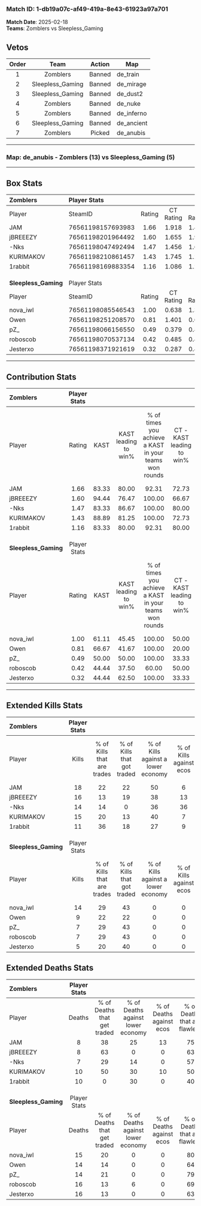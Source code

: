 ### Match ID: 1-db19a07c-af49-419a-8e43-61923a97a701  
**Match Date**: 2025-02-18  
**Teams**: Zomblers vs Sleepless_Gaming  

## Vetos  

| Order | Team | Action | Map |
| :---: | :--: | :----: | --- |
| 1 | Zomblers | Banned | de_train |
| 2 | Sleepless_Gaming | Banned | de_mirage |
| 3 | Sleepless_Gaming | Banned | de_dust2 |
| 4 | Zomblers | Banned | de_nuke |
| 5 | Zomblers | Banned | de_inferno |
| 6 | Sleepless_Gaming | Banned | de_ancient |
| 7 | Zomblers | Picked | de_anubis |

---  

### **Map**: de_anubis - Zomblers (13) vs Sleepless_Gaming (5)  
---  

## Box Stats  

| **Zomblers**         | Player Stats      |        |           |          |       |      |       |         |        |      |     |
| :- | :- | :-: | :-: | :-: | :-: | :-: | :-: | :-: | :-: | :-: | :-: |
| Player               | SteamID           | Rating | CT Rating | T Rating | KAST  | ADR  | Kills | Assists | Deaths | K/D  | HS% |
| JAM                  | 76561198157693983 |  1.66  |   1.918   |  1.401   | 83.33 | 99.8 |  18   |    7    |   8    | 2.25 | 27  |
| jBREEEZY             | 76561198201964492 |  1.60  |   1.655   |  1.951   | 94.44 | 89.9 |  16   |    6    |   8    | 2.00 | 43  |
| -Nks                 | 76561198047492494 |  1.47  |   1.456   |  1.682   | 83.33 | 94.4 |  14   |    6    |   7    | 2.00 | 64  |
| KURIMAKOV            | 76561198210861457 |  1.43  |   1.745   |  1.237   | 88.89 | 82.8 |  15   |    5    |   10   | 1.50 | 46  |
| 1rabbit              | 76561198169883354 |  1.16  |   1.086   |  1.298   | 83.33 | 69.3 |  11   |    6    |   10   | 1.10 | 36  |
|                      |                   |        |           |          |       |      |       |         |        |      |     |
|                      |                   |        |           |          |       |      |       |         |        |      |     |
|                      |                   |        |           |          |       |      |       |         |        |      |     |
| **Sleepless_Gaming** | Player Stats      |        |           |          |       |      |       |         |        |      |     |
| Player               | SteamID           | Rating | CT Rating | T Rating | KAST  | ADR  | Kills | Assists | Deaths | K/D  | HS% |
| nova_iwl             | 76561198085546543 |  1.00  |   0.638   |  1.310   | 61.11 | 79.9 |  14   |    1    |   15   | 0.93 | 35  |
| Owen                 | 76561198251208570 |  0.81  |   1.401   |  0.603   | 66.67 | 71.0 |   9   |    3    |   14   | 0.64 | 88  |
| pZ_                  | 76561198066156550 |  0.49  |   0.379   |  0.886   | 50.00 | 41.6 |   7   |    1    |   14   | 0.50 | 71  |
| roboscob             | 76561198070537134 |  0.42  |   0.485   |  0.484   | 44.44 | 48.2 |   7   |    4    |   16   | 0.44 | 28  |
| Jesterxo             | 76561198371921619 |  0.32  |   0.287   |  0.420   | 44.44 | 46.0 |   5   |    3    |   16   | 0.31 | 60  |
---  

## Contribution Stats  

| **Zomblers**         | Player Stats |       |                      |                                                        |                           |                                                             |                          |                                                            |
| :- | :-: | :-: | :-: | :-: | :-: | :-: | :-: | :-: |
| Player               |    Rating    | KAST  | KAST leading to win% | % of times you achieve a KAST in your teams won rounds | CT - KAST leading to win% | CT - % of times you achieve a KAST in your teams won rounds | T - KAST leading to win% | T - % of times you achieve a KAST in your teams won rounds |
| JAM                  |     1.66     | 83.33 |        80.00         |                         92.31                          |           72.73           |                           100.00                            |          100.00          |                           80.00                            |
| jBREEEZY             |     1.60     | 94.44 |        76.47         |                         100.00                         |           66.67           |                           100.00                            |          100.00          |                           100.00                           |
| -Nks                 |     1.47     | 83.33 |        86.67         |                         100.00                         |           80.00           |                           100.00                            |          100.00          |                           100.00                           |
| KURIMAKOV            |     1.43     | 88.89 |        81.25         |                         100.00                         |           72.73           |                           100.00                            |          100.00          |                           100.00                           |
| 1rabbit              |     1.16     | 83.33 |        80.00         |                         92.31                          |           80.00           |                           100.00                            |          80.00           |                           80.00                            |
|                      |              |       |                      |                                                        |                           |                                                             |                          |                                                            |
|                      |              |       |                      |                                                        |                           |                                                             |                          |                                                            |
|                      |              |       |                      |                                                        |                           |                                                             |                          |                                                            |
| **Sleepless_Gaming** | Player Stats |       |                      |                                                        |                           |                                                             |                          |                                                            |
| Player               |    Rating    | KAST  | KAST leading to win% | % of times you achieve a KAST in your teams won rounds | CT - KAST leading to win% | CT - % of times you achieve a KAST in your teams won rounds | T - KAST leading to win% | T - % of times you achieve a KAST in your teams won rounds |
| nova_iwl             |     1.00     | 61.11 |        45.45         |                         100.00                         |           50.00           |                           100.00                            |          44.44           |                           100.00                           |
| Owen                 |     0.81     | 66.67 |        41.67         |                         100.00                         |           20.00           |                           100.00                            |          57.14           |                           100.00                           |
| pZ_                  |     0.49     | 50.00 |        50.00         |                         100.00                         |           33.33           |                           100.00                            |          57.14           |                           100.00                           |
| roboscob             |     0.42     | 44.44 |        37.50         |                         60.00                          |           50.00           |                           100.00                            |          33.33           |                           50.00                            |
| Jesterxo             |     0.32     | 44.44 |        62.50         |                         100.00                         |           33.33           |                           100.00                            |          80.00           |                           100.00                           |
---  

## Extended Kills Stats  

| **Zomblers**         | Player Stats |                            |                            |                                    |                         |                              |                                 |                                       |                    |           |
| :- | :-: | :-: | :-: | :-: | :-: | :-: | :-: | :-: | :-: | :-: |
| Player               |    Kills     | % of Kills that are trades | % of Kills that got traded | % of Kills against a lower economy | % of Kills against ecos | % of Kills that are flawless | % of Kills that are close duels | % of Kills that are assisted by flash | Pistol Round Kills | AWP Kills |
| JAM                  |      18      |             22             |             22             |                 50                 |            6            |              72              |                6                |                   6                   |         2          |    10     |
| jBREEEZY             |      16      |             13             |             19             |                 38                 |           13            |              63              |                0                |                   6                   |         2          |     0     |
| -Nks                 |      14      |             14             |             0              |                 36                 |           36            |              64              |                0                |                  29                   |         3          |     0     |
| KURIMAKOV            |      15      |             20             |             13             |                 40                 |            7            |              73              |                0                |                   7                   |         3          |     0     |
| 1rabbit              |      11      |             36             |             18             |                 27                 |            9            |              82              |                9                |                   9                   |         0          |     0     |
|                      |              |                            |                            |                                    |                         |                              |                                 |                                       |                    |           |
|                      |              |                            |                            |                                    |                         |                              |                                 |                                       |                    |           |
|                      |              |                            |                            |                                    |                         |                              |                                 |                                       |                    |           |
| **Sleepless_Gaming** | Player Stats |                            |                            |                                    |                         |                              |                                 |                                       |                    |           |
| Player               |    Kills     | % of Kills that are trades | % of Kills that got traded | % of Kills against a lower economy | % of Kills against ecos | % of Kills that are flawless | % of Kills that are close duels | % of Kills that are assisted by flash | Pistol Round Kills | AWP Kills |
| nova_iwl             |      14      |             29             |             43             |                 0                  |            0            |              57              |                7                |                   0                   |         1          |     4     |
| Owen                 |      9       |             22             |             22             |                 0                  |            0            |              67              |               11                |                   0                   |         0          |     0     |
| pZ_                  |      7       |             29             |             43             |                 0                  |            0            |             100              |               14                |                  14                   |         0          |     0     |
| roboscob             |      7       |             29             |             43             |                 0                  |            0            |              29              |                0                |                   0                   |         2          |     0     |
| Jesterxo             |      5       |             20             |             40             |                 0                  |            0            |              40              |                0                |                   0                   |         0          |     0     |
## Extended Deaths Stats  

| **Zomblers**         | Player Stats |                             |                                   |                          |                               |                            |                           |               |
| :- | :-: | :-: | :-: | :-: | :-: | :-: | :-: | :-: |
| Player               |    Deaths    | % of Deaths that get traded | % of Deaths against lower economy | % of Deaths against ecos | % of Deaths that are flawless | % of Deaths that are close | % of Deaths while blinded | Deaths to AWP |
| JAM                  |      8       |             38              |                25                 |            13            |              75               |             0              |            13             |       1       |
| jBREEEZY             |      8       |             63              |                 0                 |            0             |              63               |             0              |             0             |       1       |
| -Nks                 |      7       |             29              |                14                 |            0             |              57               |             29             |             0             |       1       |
| KURIMAKOV            |      10      |             50              |                30                 |            10            |              50               |             0              |             0             |       1       |
| 1rabbit              |      10      |              0              |                30                 |            0             |              40               |             10             |             0             |       0       |
|                      |              |                             |                                   |                          |                               |                            |                           |               |
|                      |              |                             |                                   |                          |                               |                            |                           |               |
|                      |              |                             |                                   |                          |                               |                            |                           |               |
| **Sleepless_Gaming** | Player Stats |                             |                                   |                          |                               |                            |                           |               |
| Player               |    Deaths    | % of Deaths that get traded | % of Deaths against lower economy | % of Deaths against ecos | % of Deaths that are flawless | % of Deaths that are close | % of Deaths while blinded | Deaths to AWP |
| nova_iwl             |      15      |             20              |                 0                 |            0             |              80               |             0              |             7             |       1       |
| Owen                 |      14      |             14              |                 0                 |            0             |              64               |             7              |             7             |       1       |
| pZ_                  |      14      |             21              |                 0                 |            0             |              79               |             0              |             7             |       1       |
| roboscob             |      16      |             13              |                 6                 |            0             |              69               |             0              |            13             |       2       |
| Jesterxo             |      16      |             13              |                 0                 |            0             |              63               |             6              |            19             |       5       |

